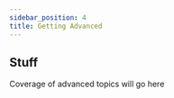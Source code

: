 ```yaml
---
sidebar_position: 4
title: Getting Advanced
---
```


## Stuff

Coverage of advanced topics will go here